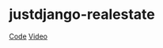 # justdjango-realestate

[Code](https://github.com/justdjango/django-real-estate/)
[Video](https://www.youtube.com/watch?v=Lx5-XtMGDsA)
